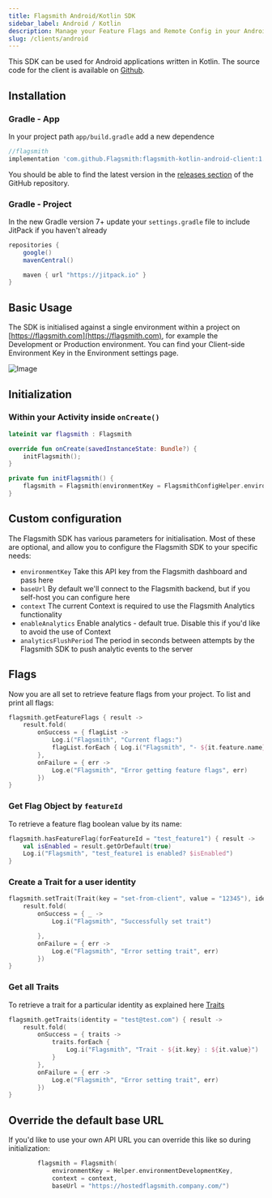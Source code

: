 ```yaml
---
title: Flagsmith Android/Kotlin SDK
sidebar_label: Android / Kotlin
description: Manage your Feature Flags and Remote Config in your Android applications.
slug: /clients/android
---
```


This SDK can be used for Android applications written in Kotlin. The source code for the client is available on
[Github](https://github.com/Flagsmith/flagsmith-kotlin-android-client/).

## Installation

### Gradle - App

In your project path `app/build.gradle` add a new dependence

```groovy
//flagsmith
implementation 'com.github.Flagsmith:flagsmith-kotlin-android-client:1.0.1'
```

You should be able to find the latest version in the
[releases section](https://github.com/Flagsmith/flagsmith-kotlin-android-client/releases) of the GitHub repository.

### Gradle - Project

In the new Gradle version 7+ update your `settings.gradle` file to include JitPack if you haven't already

```groovy
repositories {
    google()
    mavenCentral()

    maven { url "https://jitpack.io" }
}
```

## Basic Usage

The SDK is initialised against a single environment within a project on [https://flagsmith.com](https://flagsmith.com),
for example the Development or Production environment. You can find your Client-side Environment Key in the Environment
settings page.

![Image](/img/api-key.png)

## Initialization

### Within your Activity inside `onCreate()`

```kotlin
lateinit var flagsmith : Flagsmith

override fun onCreate(savedInstanceState: Bundle?) {
    initFlagsmith();
}

private fun initFlagsmith() {
    flagsmith = Flagsmith(environmentKey = FlagsmithConfigHelper.environmentDevelopmentKey, context = context)
}
```

## Custom configuration

The Flagsmith SDK has various parameters for initialisation. Most of these are optional, and allow you to configure the
Flagsmith SDK to your specific needs:

- `environmentKey` Take this API key from the Flagsmith dashboard and pass here
- `baseUrl` By default we'll connect to the Flagsmith backend, but if you self-host you can configure here
- `context` The current Context is required to use the Flagsmith Analytics functionality
- `enableAnalytics` Enable analytics - default true. Disable this if you'd like to avoid the use of Context
- `analyticsFlushPeriod` The period in seconds between attempts by the Flagsmith SDK to push analytic events to the
  server

## Flags

Now you are all set to retrieve feature flags from your project. To list and print all flags:

```kotlin
flagsmith.getFeatureFlags { result ->
    result.fold(
        onSuccess = { flagList ->
            Log.i("Flagsmith", "Current flags:")
            flagList.forEach { Log.i("Flagsmith", "- ${it.feature.name} - enabled: ${it.enabled} value: ${it.featureStateValue ?: "not set"}") }
        },
        onFailure = { err ->
            Log.e("Flagsmith", "Error getting feature flags", err)
        })
}
```

### Get Flag Object by `featureId`

To retrieve a feature flag boolean value by its name:

```kotlin
flagsmith.hasFeatureFlag(forFeatureId = "test_feature1") { result ->
    val isEnabled = result.getOrDefault(true)
    Log.i("Flagsmith", "test_feature1 is enabled? $isEnabled")
}
```

### Create a Trait for a user identity

```kotlin
flagsmith.setTrait(Trait(key = "set-from-client", value = "12345"), identity = "test@test.com") { result ->
    result.fold(
        onSuccess = { _ ->
            Log.i("Flagsmith", "Successfully set trait")

        },
        onFailure = { err ->
            Log.e("Flagsmith", "Error setting trait", err)
        })
}
```

### Get all Traits

To retrieve a trait for a particular identity as explained here
[Traits](../../basic-features/managing-identities.md#identity-traits)

```kotlin
flagsmith.getTraits(identity = "test@test.com") { result ->
    result.fold(
        onSuccess = { traits ->
            traits.forEach {
                Log.i("Flagsmith", "Trait - ${it.key} : ${it.value}")
            }
        },
        onFailure = { err ->
            Log.e("Flagsmith", "Error setting trait", err)
        })
}
```

## Override the default base URL

If you'd like to use your own API URL you can override this like so during initialization:

```kotlin
        flagsmith = Flagsmith(
            environmentKey = Helper.environmentDevelopmentKey,
            context = context,
            baseUrl = "https://hostedflagsmith.company.com/")
```
